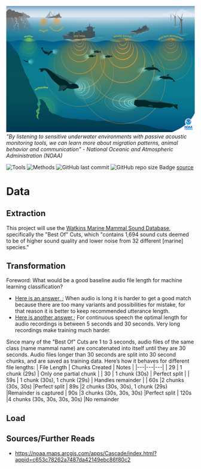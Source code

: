 ![banner](img/1500x1000-Passive-Acoustics-Soundscape-infographic-NEFSC.png)
*"By listening to sensitive underwater environments with passive acoustic monitoring tools, we can learn more about migration patterns, animal behavior and communication" - National Oceanic and Atmospheric Administration (NOAA)*

![Tools](https://img.shields.io/badge/Tools-Python,_SQL,_Tableau-yellow)
![Methods](https://img.shields.io/badge/Methods-Webscraping,_NLP,_Supervised_ML-red)
![GitHub last commit](https://img.shields.io/github/last-commit/duynlq/marine-mammal-classification)
![GitHub repo size](https://img.shields.io/github/repo-size/duynlq/marine-mammal-classification)
Badge [source](https://shields.io/)

# Data
## Extraction
This project will use the [Watkins Marine Mammal Sound Database](https://whoicf2.whoi.edu/science/B/whalesounds/bestOf.cfm?code=CC2A), specifically the "Best Of" Cuts, which "contains 1,694 sound cuts deemed to be of higher sound quality and lower noise from 32 different [marine] species." 

## Transformation
Foreword: What would be a good baseline audio file length for machine learning classification? 
- [Here is an answer, ](https://stackoverflow.com/questions/32355803/why-do-you-need-to-segment-the-audios-5-30-seconds-each-for-building-the-acousti); When audio is long it is harder to get a good match because there are too many variants and possibilities for mistake, for that reason it is better to keep recommended utterance length.
- [Here is another answer,](https://cmusphinx.github.io/wiki/tutorialam/); For continuous speech the optimal length for audio recordings is between 5 seconds and 30 seconds. Very long recordings make training much harder.

Since many of the "Best Of" Cuts are 1 to 3 seconds, audio files of the same class (name mammal name) are concatenated into itself until they are 30 seconds.
Audio files longer than 30 seconds are split into 30 second chunks, and are saved as training data. Here’s how it behaves for different file lengths:
| File Length | Chunks Created | Notes |
|---|---|---|
| 29  | 1 chunk (29s)  | Only one partial chunk  |
| 30  | 1 chunk (30s)  | Perfect split  |
| 59s  | 1 chunk (30s), 1 chunk (29s)  | Handles remainder  |
| 60s	|2 chunks (30s, 30s)	|Perfect split
| 89s	|2 chunks (30s, 30s), 1 chunk (29s)	|Remainder is captured
| 90s	|3 chunks (30s, 30s, 30s)	|Perfect split
| 120s	|4 chunks (30s, 30s, 30s, 30s)	|No remainder

## Load

## Sources/Further Reads
- https://noaa.maps.arcgis.com/apps/Cascade/index.html?appid=c653c78262a7487da42149ebc86f80c2